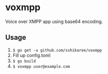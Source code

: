# voxmpp
Voice over XMPP app using base64 encoding.
## Usage
1. `$ go get -u github.com/sshikaree/voxmpp`
2. Fill up config.toml
3. `$ go build`
4. `$ voxmpp user@example.com`
